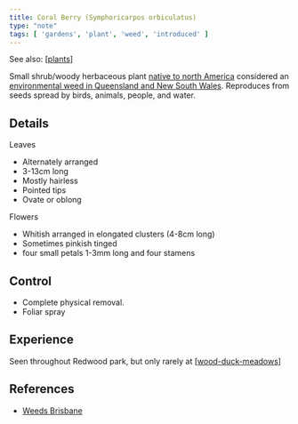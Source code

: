 ```yaml
---
title: Coral Berry (Symphoricarpos orbiculatus)
type: "note"
tags: [ 'gardens', 'plant', 'weed', 'introduced' ]
---
```


See also: [[plants]]

Small shrub/woody herbaceous plant [native to north America](https://en.wikipedia.org/wiki/Symphoricarpos_orbiculatus) considered an [environmental weed in Queensland and New South Wales](https://weeds.brisbane.qld.gov.au/weeds/coral-berry). Reproduces from seeds spread by birds, animals, people, and water.

## Details 

Leaves 
- Alternately arranged
- 3-13cm long 
- Mostly hairless
- Pointed tips
- Ovate or oblong

Flowers 
- Whitish arranged in elongated clusters (4-8cm long)
- Sometimes pinkish tinged
- four small petals 1-3mm long and four stamens

## Control 

- Complete physical removal.
- Foliar spray

## Experience 

Seen throughout Redwood park, but only rarely at [[wood-duck-meadows]]

## References

- [Weeds Brisbane](https://weeds.brisbane.qld.gov.au/weeds/coral-berry)

[//begin]: # "Autogenerated link references for markdown compatibility"
[plants]: plants "Plants"
[wood-duck-meadows]: ../wood-duck-meadows "Wood duck meadows"
[//end]: # "Autogenerated link references"